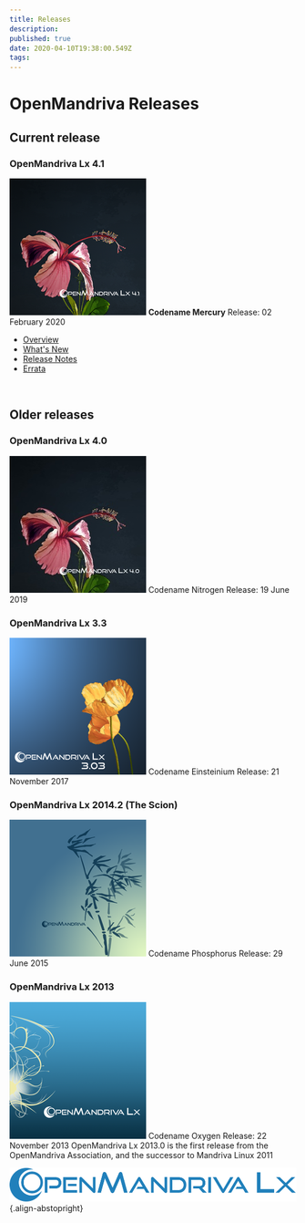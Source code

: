 ```yaml
---
title: Releases
description: 
published: true
date: 2020-04-10T19:38:00.549Z
tags: 
---
```


# OpenMandriva Releases

## Current release
<!-- 
### OpenMandriva Lx 4.2
**Codename Argon**

#### Alpha
- [Overview](/releases/omlx42/alpha)
- [Release Notes](/releases/omlx42/alpha/notes)
- [Errata](/releases/omlx42/alpha/errata)

#### Beta
- [Overview](/releases/omlx42/beta)
- [Release Notes](/releases/omlx42/beta/notes)
- [Errata](/releases/omlx42/beta/errata)

#### RC
- [Overview](/releases/omlx42/rc)
- [Release Notes](/releases/omlx42/rc/notes)
- [Errata](/releases/omlx42/rc/errata)

#### GA
- [Overview](/releases/omlx42)
- [What's New](/releases/omlx42/new)
- [Release Notes](/releases/omlx42/notes)
- [Errata](/releases/omlx42/errata)
<br>

## Previous release
 -->
### OpenMandriva Lx 4.1
![omlx4.1-240px.png](/images/omlx4.1-240px.png)
**Codename Mercury**
Release: 02 February 2020

- [Overview](/releases/omlx41)
- [What's New](/releases/omlx41/new)
- [Release Notes](/releases/omlx41/notes)
- [Errata](/releases/omlx41/errata)
<br>


## Older releases
### OpenMandriva Lx 4.0
![omlx4.0-240px.jpg](/images/omlx4.0-240px.jpg)
Codename Nitrogen
Release: 19 June 2019
<br>

### OpenMandriva Lx 3.3
![omlx3.3-240px.png](/images/omlx3.3-240px.png)
Codename Einsteinium
Release: 21 November 2017
<br>

### OpenMandriva Lx 2014.2 (The Scion)
![omlx2014-240px.png](/images/omlx2014-240px.png)
Codename Phosphorus
Release: 29 June 2015
<br>

### OpenMandriva Lx 2013
![omlx2013-240px.png](/images/omlx2013-240px.png)
Codename Oxygen
Release: 22 November 2013
OpenMandriva Lx 2013.0 is the first release from the OpenMandriva Association, and the successor to Mandriva Linux 2011
<br>

![header-tr-omlx.svg](/assets/header-tr-omlx.svg){.align-abstopright}
